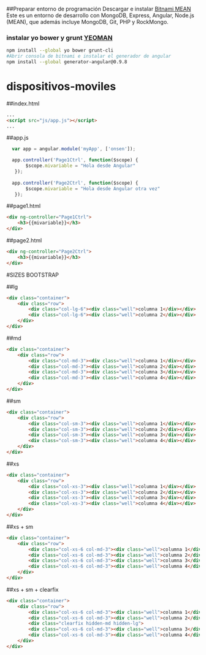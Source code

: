##Preparar entorno de programación
Descargar e instalar [Bitnami MEAN](https://bitnami.com/stack/mean)  
Este es un entorno de desarrollo con MongoDB, Express, Angular, Node.js (MEAN), que además incluye
 MongoDB, Git, PHP y RockMongo.   

### instalar yo bower y grunt [YEOMAN](http://yeoman.io/codelab/setup.html)
```bash
npm install --global yo bower grunt-cli
#Abrir consola de bitnami e instalar el generador de angular
npm install --global generator-angular@0.9.8
```



dispositivos-moviles
====================


##index.html
```html
...
<script src="js/app.js"></script>     
...
```
##app.js
```javascript
  var app = angular.module('myApp', ['onsen']);

  app.controller('Page1Ctrl', function($scope) {
       $scope.mivariable = "Hola desde Angular"
   });
 
  app.controller('Page2Ctrl', function($scope) {
       $scope.mivariable = "Hola desde Angular otra vez"
   });  
```
##page1.html
```html
<div ng-controller="Page1Ctrl">
    <h3>{{mivariable}}</h3>
</div>   
```
##page2.html
```html
<div ng-controller="Page2Ctrl">
    <h3>{{mivariable}}</h3>
</div>   
```



#SIZES BOOTSTRAP

##lg
```html
<div class="container">
	<div class="row">
		<div class="col-lg-6"><div class="well">columna 1</div></div>
		<div class="col-lg-6"><div class="well">columna 2</div></div>
	</div>
</div>
```

##md
```html
<div class="container">
	<div class="row">
		<div class="col-md-3"><div class="well">columna 1</div></div>
		<div class="col-md-3"><div class="well">columna 2</div></div>
		<div class="col-md-3"><div class="well">columna 3</div></div>
		<div class="col-md-3"><div class="well">columna 4</div></div>
	</div>
</div>
```

##sm
```html
<div class="container">
	<div class="row">
		<div class="col-sm-3"><div class="well">columna 1</div></div>
		<div class="col-sm-3"><div class="well">columna 2</div></div>
		<div class="col-sm-3"><div class="well">columna 3</div></div>
		<div class="col-sm-3"><div class="well">columna 4</div></div>
	</div>
</div>
```

##xs
```html
<div class="container">
	<div class="row">
		<div class="col-xs-3"><div class="well">columna 1</div></div>
		<div class="col-xs-3"><div class="well">columna 2</div></div>
		<div class="col-xs-3"><div class="well">columna 3</div></div>
		<div class="col-xs-3"><div class="well">columna 4</div></div>
	</div>
</div>
```

##xs + sm
```html
<div class="container">
	<div class="row">
		<div class="col-xs-6 col-md-3"><div class="well">columna 1</div></div>
		<div class="col-xs-6 col-md-3"><div class="well">columna 2</div></div>
		<div class="col-xs-6 col-md-3"><div class="well">columna 3</div></div>
		<div class="col-xs-6 col-md-3"><div class="well">columna 4</div></div>
	</div>
</div>
```

##xs + sm + clearfix
```html
<div class="container">
	<div class="row">
		<div class="col-xs-6 col-md-3"><div class="well">columna 1</div></div>
		<div class="col-xs-6 col-md-3"><div class="well">columna 2</div></div>
		<div class="clearfix hidden-md hidden-lg">
		<div class="col-xs-6 col-md-3"><div class="well">columna 3</div></div>
		<div class="col-xs-6 col-md-3"><div class="well">columna 4</div></div>
	</div>
</div>
```
